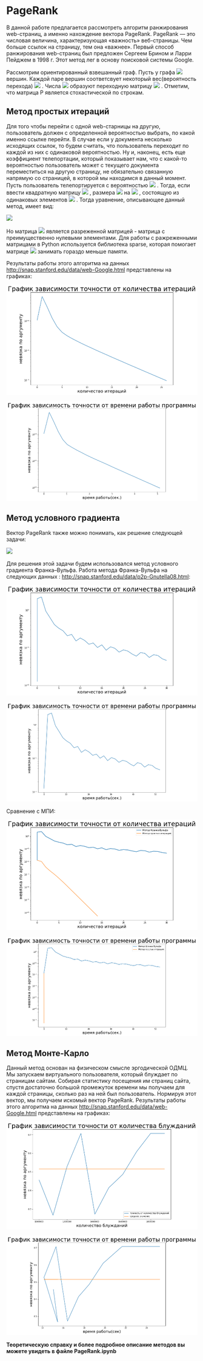 # PageRank
В данной работе предлагается рассмотреть алгоритм ранжирования web-страниц, а именно нахождение вектора PageRank. PageRank — это числовая величина, характеризующая «важность» веб-страницы. Чем больше ссылок на страницу, тем она «важнее». Первый способ ранжирования web-страниц был предложен Сергеем Брином и Ларри Пейджем в 1998 г. Этот метод лег в основу поисковой системы Google.

Рассмотрим ориентированный взвешанный граф. Пусть у графа <img src="https://latex.codecogs.com/gif.latex? n" />  вершин.
Каждой паре вершин соответсвует некоторый вес(вероятность перехода) <img src="https://latex.codecogs.com/gif.latex? p_{i,j}\geq 0" /> . 
Числа <img src="https://latex.codecogs.com/gif.latex? p_{i,j}" />  образуют переходную матрицу <img src="https://latex.codecogs.com/gif.latex? P" /> . 
Отметим, что матрица P является стохаcтической по строкам. 

## Метод простых итераций

Для того чтобы перейти с одной web-старницы на другую, пользователь должен с определенной вероятностью выбрать, 
по какой именно ссылке перейти. В случае если у документа несколько исходящих ссылок, 
то будем считать, что пользователь переходит по каждой из них с одинаковой вероятностью. 
Ну и, наконец, есть еще коэффициент телепортации, который показывает нам, что с какой-то 
вероятностью пользователь может с текущего документа переместиться на другую страницу, 
не обязательно связанную напрямую со страницей, в которой мы находимся в данный момент. 
Пусть пользователь телепортируется с вероятностью <img src="https://latex.codecogs.com/gif.latex? \delta" /> . Тогда, если ввести квадратную матрицу <img src="https://latex.codecogs.com/gif.latex? E" /> , 
размера <img src="https://latex.codecogs.com/gif.latex? n" />  на <img src="https://latex.codecogs.com/gif.latex? n" /> , 
состоящую из одинаковых элементов <img src="https://latex.codecogs.com/gif.latex? 1/n" /> . Тогда уравнение, описывающее данный метод, имеет вид:

<img src="https://latex.codecogs.com/gif.latex?p(t+1)=((1-\delta)P^{T}p(t)+\delta (1/n \dots 1/n)^{T} " /> 

Но матрица <img src="https://latex.codecogs.com/gif.latex? P" />  является разреженной матрицей - матрица с преимущественно нулевыми элементами. Для работы
с ражреженными матрицами в Python используется библиотека sparse, которая помогает матрице <img src="https://latex.codecogs.com/gif.latex? P" /> 
занимать гораздо меньше памяти.

Результаты работы этого алгоритма на данных http://snap.stanford.edu/data/web-Google.html представлены на графиках:

![alt text](1.png )

![alt text](2.png )


## Метод условного градиента

Вектор PageRank также можно понимать, как решение следующей задачи:


<img src="https://latex.codecogs.com/gif.latex?||P^{T}p-p||_2^2\rightarrow {\underset{p\geq 0:\sum\limits_{k=1}^n p_{k}=1}{min}}" />

Для решения этой задачи будем использовался метод условного градиента Франка–Вульфа. Работа метода Франка-Вульфа на следующих данных : http://snap.stanford.edu/data/p2p-Gnutella08.html:

![alt text](3.png )

![alt text](4.png )

Сравнение с МПИ:

![alt text](7.png )

![alt text](8.png )

## Метод Монте-Карло

Данный метод основан на физическом смысле эргодической ОДМЦ. Мы запускаем виртуального пользователя, который блуждает по страницам сайтам. Собирая статистику посещения им страниц сайта, спустя достаточно большой промежуток времени мы получаем для каждой страницы, сколько раз на ней был пользователь. Нормируя этот вектор, мы получаем искомый вектор PageRank.  Результаты работы этого алгоритма на данных http://snap.stanford.edu/data/web-Google.html представлены на графиках:

![alt text](9.png )

![alt text](10.png )

**Теоретическую справку и более подробное описание методов вы можете увидеть в файле PageRank.ipynb**

